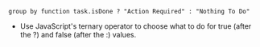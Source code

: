 <!-- placeholder to force blank line before included text -->


```text
group by function task.isDone ? "Action Required" : "Nothing To Do"
```

- Use JavaScript's ternary operator to choose what to do for true (after the ?) and false (after the :) values.


<!-- placeholder to force blank line after included text -->
